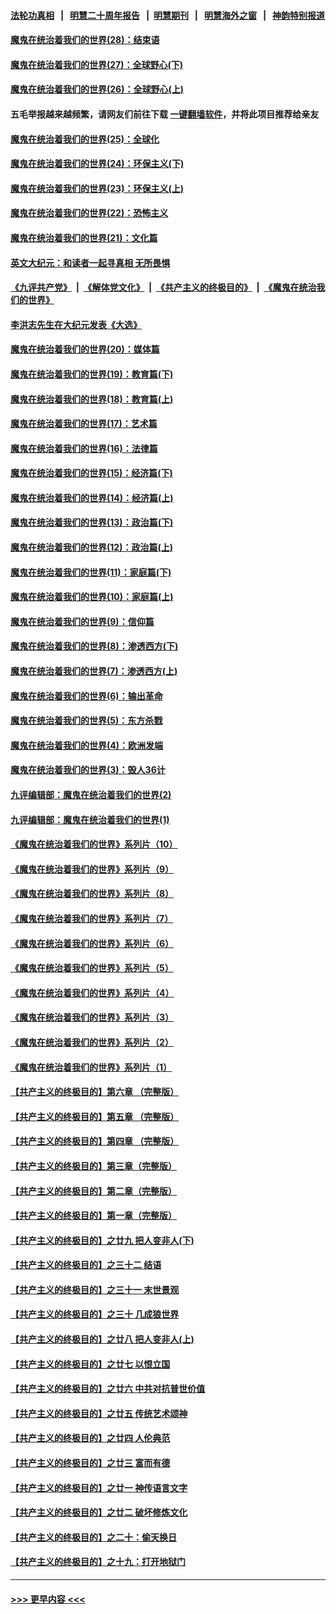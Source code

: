 #### [法轮功真相](https://github.com/gfw-breaker/truth/blob/master/README.md?t=0) &nbsp;&nbsp;|&nbsp;&nbsp; [明慧二十周年报告](https://github.com/gfw-breaker/mh-reports/blob/master/README.md?t=0) &nbsp;&nbsp;|&nbsp;&nbsp;[明慧期刊](https://github.com/gfw-breaker/mh-qikan) &nbsp;&nbsp;|&nbsp;&nbsp; [明慧海外之窗](https://github.com/gfw-breaker/mh-news/blob/master/README.md?t=0) &nbsp;&nbsp;|&nbsp;&nbsp; [神韵特别报道](https://github.com/gfw-breaker/mh-news/blob/master/shenyun.md?t=0)
#### [魔鬼在统治着我们的世界(28)：结束语](../pages/nsc422/n10936246.md?t=07211801) 
#### [魔鬼在统治着我们的世界(27)：全球野心(下)](../pages/nsc422/n10928319.md?t=07211801) 
#### [魔鬼在统治着我们的世界(26)：全球野心(上)](../pages/nsc422/n10900318.md?t=07211801) 
#### 五毛举报越来越频繁，请网友们前往下载 [一键翻墙软件](https://github.com/gfw-breaker/ssr-accounts)，并将此项目推荐给亲友
#### [魔鬼在统治着我们的世界(25)：全球化](../pages/nsc422/n10788205.md?t=07211801) 
#### [魔鬼在统治着我们的世界(24)：环保主义(下)](../pages/nsc422/n10695307.md?t=07211801) 
#### [魔鬼在统治着我们的世界(23)：环保主义(上)](../pages/nsc422/n10688613.md?t=07211801) 
#### [魔鬼在统治着我们的世界(22)：恐怖主义](../pages/nsc422/n10614727.md?t=07211801) 
#### [魔鬼在统治着我们的世界(21)：文化篇](../pages/nsc422/n10597706.md?t=07211801) 
#### [英文大纪元：和读者一起寻真相 无所畏惧](../pages/nsc422/n12542027.md?t=07211801) 
#### [《九评共产党》](https://github.com/begood0513/9ping.md/blob/master/README.md) &nbsp;|&nbsp; [《解体党文化》](../../../../jtdwh.md/blob/master/README.md)  &nbsp;|&nbsp; [《共产主义的终极目的》](../../../../gczydzjmd.md/blob/master/README.md) &nbsp;|&nbsp; [《魔鬼在统治我们的世界》](../../../../mgztzwmdsj.md/blob/master/README.md) 
#### [李洪志先生在大纪元发表《大选》](../pages/nsc422/n12534746.md?t=07211801) 
#### [魔鬼在统治着我们的世界(20)：媒体篇](../pages/nsc422/n10586579.md?t=07211801) 
#### [魔鬼在统治着我们的世界(19)：教育篇(下)](../pages/nsc422/n10564808.md?t=07211801) 
#### [魔鬼在统治着我们的世界(18)：教育篇(上)](../pages/nsc422/n10526970.md?t=07211801) 
#### [魔鬼在统治着我们的世界(17)：艺术篇](../pages/nsc422/n10499093.md?t=07211801) 
#### [魔鬼在统治着我们的世界(16)：法律篇](../pages/nsc422/n10485969.md?t=07211801) 
#### [魔鬼在统治着我们的世界(15)：经济篇(下)](../pages/nsc422/n10469975.md?t=07211801) 
#### [魔鬼在统治着我们的世界(14)：经济篇(上)](../pages/nsc422/n10457370.md?t=07211801) 
#### [魔鬼在统治着我们的世界(13)：政治篇(下)](../pages/nsc422/n10448270.md?t=07211801) 
#### [魔鬼在统治着我们的世界(12)：政治篇(上)](../pages/nsc422/n10444576.md?t=07211801) 
#### [魔鬼在统治着我们的世界(11)：家庭篇(下)](../pages/nsc422/n10440961.md?t=07211801) 
#### [魔鬼在统治着我们的世界(10)：家庭篇(上)](../pages/nsc422/n10435448.md?t=07211801) 
#### [魔鬼在统治着我们的世界(9)：信仰篇](../pages/nsc422/n10432159.md?t=07211801) 
#### [魔鬼在统治着我们的世界(8)：渗透西方(下)](../pages/nsc422/n10429603.md?t=07211801) 
#### [魔鬼在统治着我们的世界(7)：渗透西方(上)](../pages/nsc422/n10426013.md?t=07211801) 
#### [魔鬼在统治着我们的世界(6)：输出革命](../pages/nsc422/n10421536.md?t=07211801) 
#### [魔鬼在统治着我们的世界(5)：东方杀戮](../pages/nsc422/n10417707.md?t=07211801) 
#### [魔鬼在统治着我们的世界(4)：欧洲发端](../pages/nsc422/n10414890.md?t=07211801) 
#### [魔鬼在统治着我们的世界(3)：毁人36计](../pages/nsc422/n10411583.md?t=07211801) 
#### [九评编辑部：魔鬼在统治着我们的世界(2)](../pages/nsc422/n10410036.md?t=07211801) 
#### [九评编辑部：魔鬼在统治着我们的世界(1)](../pages/nsc422/n10406825.md?t=07211801) 
#### [《魔鬼在统治着我们的世界》系列片（10）](../pages/nsc422/n12292670.md?t=07211801) 
#### [《魔鬼在统治着我们的世界》系列片（9）](../pages/nsc422/n12290859.md?t=07211801) 
#### [《魔鬼在统治着我们的世界》系列片（8）](../pages/nsc422/n12287445.md?t=07211801) 
#### [《魔鬼在统治着我们的世界》系列片（7）](../pages/nsc422/n12283425.md?t=07211801) 
#### [《魔鬼在统治着我们的世界》系列片（6）](../pages/nsc422/n12282314.md?t=07211801) 
#### [《魔鬼在统治着我们的世界》系列片（5）](../pages/nsc422/n12281419.md?t=07211801) 
#### [《魔鬼在统治着我们的世界》系列片（4）](../pages/nsc422/n12274024.md?t=07211801) 
#### [《魔鬼在统治着我们的世界》系列片（3）](../pages/nsc422/n12271322.md?t=07211801) 
#### [《魔鬼在统治着我们的世界》系列片（2）](../pages/nsc422/n12269049.md?t=07211801) 
#### [《魔鬼在统治着我们的世界》系列片（1）](../pages/nsc422/n12267575.md?t=07211801) 
#### [【共产主义的终极目的】第六章 （完整版）](../pages/nsc422/n11428913.md?t=07211801) 
#### [【共产主义的终极目的】第五章 （完整版）](../pages/nsc422/n11428912.md?t=07211801) 
#### [【共产主义的终极目的】第四章 （完整版）](../pages/nsc422/n11428907.md?t=07211801) 
#### [【共产主义的终极目的】第三章（完整版）](../pages/nsc422/n11428848.md?t=07211801) 
#### [【共产主义的终极目的】第二章（完整版）](../pages/nsc422/n11428831.md?t=07211801) 
#### [【共产主义的终极目的】第一章（完整版）](../pages/nsc422/n11417651.md?t=07211801) 
#### [【共产主义的终极目的】之廿九 把人变非人(下)](../pages/nsc422/n11344140.md?t=07211801) 
#### [【共产主义的终极目的】之三十二 结语](../pages/nsc422/n11360535.md?t=07211801) 
#### [【共产主义的终极目的】之三十一 末世景观](../pages/nsc422/n11351129.md?t=07211801) 
#### [【共产主义的终极目的】之三十 几成狼世界](../pages/nsc422/n11348280.md?t=07211801) 
#### [【共产主义的终极目的】之廿八 把人变非人(上)](../pages/nsc422/n11340492.md?t=07211801) 
#### [【共产主义的终极目的】之廿七 以恨立国](../pages/nsc422/n11336944.md?t=07211801) 
#### [【共产主义的终极目的】之廿六 中共对抗普世价值](../pages/nsc422/n11324785.md?t=07211801) 
#### [【共产主义的终极目的】之廿五 传统艺术颂神](../pages/nsc422/n11296396.md?t=07211801) 
#### [【共产主义的终极目的】之廿四 人伦典范](../pages/nsc422/n11296397.md?t=07211801) 
#### [【共产主义的终极目的】之廿三 富而有德](../pages/nsc422/n11283598.md?t=07211801) 
#### [【共产主义的终极目的】之廿一 神传语言文字](../pages/nsc422/n11263265.md?t=07211801) 
#### [【共产主义的终极目的】之廿二 破坏修炼文化](../pages/nsc422/n11245728.md?t=07211801) 
#### [【共产主义的终极目的】之二十：偷天换日](../pages/nsc422/n11238846.md?t=07211801) 
#### [【共产主义的终极目的】之十九：打开地狱门](../pages/nsc422/n11206376.md?t=07211801) 

----
#### [ >>> 更早内容 <<< ](../indexes/nsc422-earlier.md)
